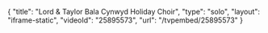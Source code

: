 {
    "title": "Lord & Taylor Bala Cynwyd Holiday Choir",
    "type": "solo",
    "layout": "iframe-static",
    "videoId": "25895573",
    "url": "\/tvpembed\/25895573"
}